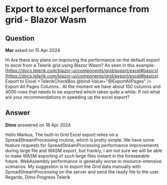 # Export to excel performance from grid - Blazor Wasm

## Question

**Mar** asked on 15 Apr 2024

Hi Are there any plans on improving the performance on the default export to excel from a Telerik grid using Blazor Wasm? As seen in this example: [https://docs.telerik.com/blazor-ui/components/grid/export/excel#basics](https://docs.telerik.com/blazor-ui/components/grid/export/excel#basics) <TelerikGrid Data="@GridData" Pageable="true" Sortable="true" Resizable="true" Reorderable="true" FilterMode="@GridFilterMode.FilterRow" Groupable="true"> <GridToolBarTemplate> <GridCommandButton Command="ExcelExport" Icon="@SvgIcon.FileExcel"> Export to Excel </GridCommandButton> <label class="k-checkbox-label"> <TelerikCheckBox @bind-Value="@ExportAllPages" /> Export All Pages </label> </GridToolBarTemplate> <GridExport> <GridExcelExport FileName="telerik-grid-export" AllPages="@ExportAllPages" /> </GridExport> <GridColumns> Columns.. </GridColumns> </TelerikGrid> At the moment we have about 150 columns and 4000 rows that needs to be exported which takes quite a while. If not what are your recommendations in speeding up the excel export?

## Answer

**Dimo** answered on 18 Apr 2024

Hello Markus, The built-in Grid Excel export relies on a SpreadStreamProcessing routine, which is pretty simple. We have some feature requests for SpreadStreamProcessing performance improvements during large file and WASM export, but frankly, I am not sure we will be able to make WASM exporting of such large files instant in the foreseeable future. WebAssembly performance is generally worse in resource-intensive scenarios. My suggestion is to export the Grid data manually with SpreadStreamProcessing on the server and send the ready file to the user. Regards, Dimo Progress Telerik
